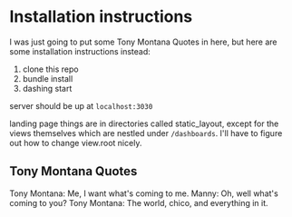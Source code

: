 # Installation instructions 
I was just going to put some Tony Montana Quotes in here, but here are some installation instructions instead:

1. clone this repo
2. bundle install
3. dashing start

server should be up at `localhost:3030`

landing page things are in directories called static_layout, except for the views themselves which are nestled under `/dashboards`. I'll have to figure out how to change view.root nicely. 

## Tony Montana Quotes 


Tony Montana: Me, I want what's coming to me. 
Manny: Oh, well what's coming to you? 
Tony Montana: The world, chico, and everything in it. 

